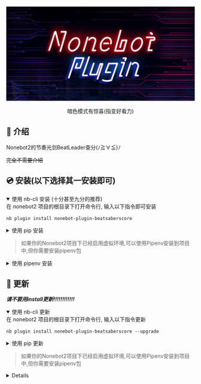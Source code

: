 <p>
<div align="center">
  <a><img src='./Nonebot.png' alt="logo"></a>
</div>
<p>

<div align="center">
  
暗色模式有惊喜(指变好看力)
  
</div>
  
## 📖 介绍

Nonebot2的节奏光剑BeatLeader查分(ﾉ≧∀≦)ﾉ

~~完全不需要介绍~~

## 💿 安装(以下选择其一安装即可)
<details open>
<summary>使用 nb-cli 安装 (十分甚至九分的推荐)</summary>
在 nonebot2 项目的根目录下打开命令行, 输入以下指令即可安装
  
    nb plugin install nonebot-plugin-beatsaberscore

</details>

<details>
<summary>使用 pip 安装</summary>
在 nonebot2 项目的根目录下打开命令行, 输入以下指令即可安装
  
    pip install nonebot-plugin-beatsaberscore

如果安装完插件不载入的话,在nonebot文件夹中找到**pyproject.toml**,在**plugins**里面添加**nonebot-plugin-beatsaberscore**就完成了

</details>

>如果你的Nonebot2项目下已经启用虚拟环境,可以使用Pipenv安装到项目中,但你需要安装pipenv包
>
<details>
<summary>使用 pipenv 安装</summary>
先安装pipenv
  
    pip install pipenv
  
在 nonebot2 项目的根目录下打开命令行, 输入以下指令即可安装
  
    pipenv install nonebot-plugin-beatsaberscore

</details>

## 🔄 更新
***请不要用install更新!!!!!!!!!!!!***
<details open>
<summary>使用 nb-cli 更新</summary>
在 nonebot2 项目的根目录下打开命令行, 输入以下指令更新
  
    nb plugin install nonebot-plugin-beatsaberscore --upgrade

</details>

<details>
<summary>使用 pip 更新</summary>
在 nonebot2 项目的根目录下打开命令行, 输入以下指令即可安装
  
    pip install nonebot-plugin-beatsaberscore --upgrade

</details>

>如果你的Nonebot2项目下已经启用虚拟环境,可以使用Pipenv安装到项目中,但你需要安装pipenv包

<details>


## ⚙️ 配置

| 配置项 | 必填 | 默认值 | 说明 |
|:-----:|:----:|:----:|:----:|
| BS_RETRIES | 否 | 8 | 网络错误重试次数 |
| BS_TIMEOUT | 否 | 5 | 网络超时时间 |
| COMMAND_START | 否 | [] | 响应前缀设置 |

PS:最好是有科学上网,如果没有,BS_RETRIES向建议调至6以上

## 🎉 使用

如果设置了响应前缀,使用以下命令的时候不要忘记加上响应前缀

可以发送` BS help `或` BS帮助 `获取帮助(其实也就导航到这里力)

` BS绑定 ` + SteamID 绑定SteamID,绑定ID才可以查分,也可发送` BS bind `,等效` BS绑定 `

***ScoreSaber查分***

发送` SS查分 `,也可发送` SS score `,等效于` SS查分 `

***BeatLeader查分***

发送` BL查分 `,也可发送` BL score `,等效于` BL查分 `

发送` BS search ` + 歌曲的ID或者` BS查歌 ` + 歌曲的id可以查询歌曲的信息

**SteamID是什么?**

 在登入` beatleader.xyz `后打开个人信息
 
 <img src='./explanation.png'>
 
 这个就是你的` SteamID `辣(即使ID不是纯数字也是可以用的)

 即使是scoresaber排行榜网站也是同理
 
 也可以到Steam个人主页去找SteamID,这里就不多赘述了

## ✨ 未来规划
- [X] 添加对ScoreSaber的查分支持
- [ ] ......()
- [ ] 定时推送beatsaver的新曲,渲染新曲图片
- [ ] 添加更细致的响应规则
- [ ] 给自制谱投票功能
- [ ] 歌曲的推荐
- [ ] 优化运行速度,使用线上+本地缓存来提高响应速度


## 📝 更新日志
### 0.9.6
- 新增 ScoreSaber的查分支持
- 修复 绑定错误ID时返回的一些错误信息进行修正
### 0.9.3
- 增加了歌曲id的搜歌功能(十分的简陋啊)
### 0.9.0
- 完成基础的beatleader查分

## 🔍 已知问题
有极少数的beatleader账号获取不到某些信息导致代码报错(之后也会改改)

比其他查分器运行的要慢一些~
(歌曲图片都在海外,如果没有科学上网下载图片会很慢,导致响应时间会变得有些长)

绑定信息存在本地,如果换Bot查分的话你需要再绑定一次

## 🗨️ 想说的话

写这个纯粹是因为喜欢Beat Saber(也是因为Beat Saber没查分器这东西嘛)

本人代码写的比较烂,谨慎pr~~

这个假期之后是真没时间了,等寒假或者高考完吧(不过一有时间我肯定也会更新的)

正在考虑做个背景图?就这么点我自己都嫌不够看...

如果你有更好的想法或者修改代码的建议,随时欢迎提出issues(●´∀｀●)

可以的话,给个小小的star~,你的star会让我获得happy buff♪（＾∀＾●）ﾉｼ

## 💡 鸣谢

### [背景图片来源](https://github.com/ComputerElite/ComputerElite.github.io)

(其实是偷来的......)

### [Nonebot框架](https://github.com/nonebot/nonebot2)

**还有身边的一位homo大佬,绝大多数的美术资源(包括read.me的标签图)都出自他之手,如果没有他估计也没这个项目力(悲)**

At last,效果图(●′ω`●)
<img src='./result.png'>
<img src='./SS_result.png'>
enjoy~
